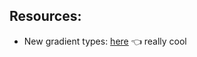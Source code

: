 ## Resources:

- New gradient types: [here](http://metalkit.org/2016/03/21/ray-tracing-in-a-swift-playground.html)  👈 really cool
